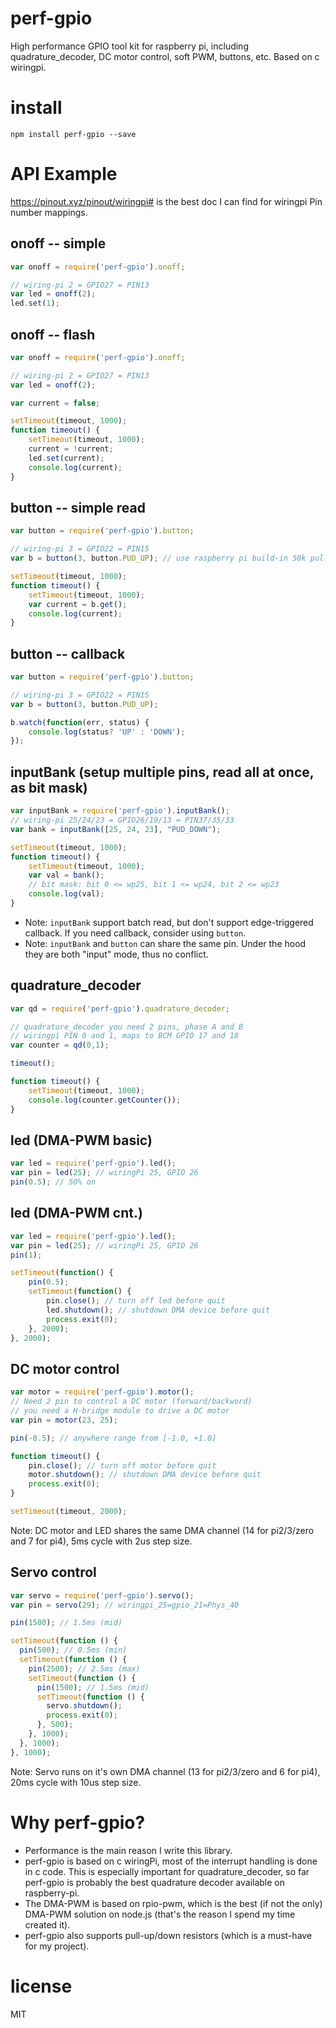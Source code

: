 # perf-gpio
High performance GPIO tool kit for raspberry pi, including quadrature_decoder, DC motor control, soft PWM, buttons, etc. Based on c wiringpi.

# install

```
npm install perf-gpio --save
```

# API Example 
https://pinout.xyz/pinout/wiringpi# is the best doc I can find for wiringpi Pin number mappings.
## onoff -- simple
``` js
var onoff = require('perf-gpio').onoff;

// wiring-pi 2 = GPIO27 = PIN13
var led = onoff(2);
led.set(1);
```

## onoff -- flash
``` js
var onoff = require('perf-gpio').onoff;

// wiring-pi 2 = GPIO27 = PIN13
var led = onoff(2);

var current = false;

setTimeout(timeout, 1000);
function timeout() {
    setTimeout(timeout, 1000);
    current = !current;
    led.set(current);
    console.log(current);
}
```

## button -- simple read
``` js
var button = require('perf-gpio').button;

// wiring-pi 3 = GPIO22 = PIN15
var b = button(3, button.PUD_UP); // use raspberry pi build-in 50k pull-up resistor

setTimeout(timeout, 1000);
function timeout() {
    setTimeout(timeout, 1000);
    var current = b.get();
    console.log(current);
}
```

## button -- callback
``` js
var button = require('perf-gpio').button;

// wiring-pi 3 = GPIO22 = PIN15
var b = button(3, button.PUD_UP);

b.watch(function(err, status) {
    console.log(status? 'UP' : 'DOWN');
});
```

## inputBank (setup multiple pins, read all at once, as bit mask)
``` js
var inputBank = require('perf-gpio').inputBank();
// wiring-pi 25/24/23 = GPIO26/19/13 = PIN37/35/33
var bank = inputBank([25, 24, 23], "PUD_DOWN");

setTimeout(timeout, 1000);
function timeout() {
    setTimeout(timeout, 1000);
    var val = bank();
    // bit mask: bit 0 <= wp25, bit 1 <= wp24, bit 2 <= wp23
    console.log(val);
}
```
* Note: `inputBank` support batch read, but don't support edge-triggered callback. If you need callback, consider using `button`.
* Note: `inputBank` and `button` can share the same pin. Under the hood they are both "input" mode, thus no conflict.


## quadrature_decoder
``` js
var qd = require('perf-gpio').quadrature_decoder;

// quadrature_decoder you need 2 pins, phase A and B
// wiringpi PIN 0 and 1, maps to BCM GPIO 17 and 18
var counter = qd(0,1);

timeout();

function timeout() {
    setTimeout(timeout, 1000);
    console.log(counter.getCounter());
}
```

## led (DMA-PWM basic)
``` js
var led = require('perf-gpio').led();
var pin = led(25); // wiringPi 25, GPIO 26
pin(0.5); // 50% on
```

## led (DMA-PWM cnt.)
``` js
var led = require('perf-gpio').led();
var pin = led(25); // wiringPi 25, GPIO 26
pin(1);

setTimeout(function() {
    pin(0.5);
    setTimeout(function() {
        pin.close(); // turn off led before quit
        led.shutdown(); // shutdown DMA device before quit
        process.exit(0);
    }, 2000);
}, 2000);
```

## DC motor control
``` js
var motor = require('perf-gpio').motor();
// Need 2 pin to control a DC motor (forward/backword)
// you need a H-bridge module to drive a DC motor
var pin = motor(23, 25);

pin(-0.5); // anywhere range from [-1.0, +1.0]

function timeout() {
    pin.close(); // turn off motor before quit
    motor.shutdown(); // shutdown DMA device before quit
    process.exit(0);
}

setTimeout(timeout, 2000);
```
Note: DC motor and LED shares the same DMA channel (14 for pi2/3/zero and 7 for pi4), 5ms cycle with 2us step size.

## Servo control
``` js
var servo = require('perf-gpio').servo();
var pin = servo(29); // wiringpi_25=gpio_21=Phys_40

pin(1500); // 1.5ms (mid)

setTimeout(function () {
  pin(500); // 0.5ms (min)
  setTimeout(function () {
    pin(2500); // 2.5ms (max)
    setTimeout(function () {
      pin(1500); // 1.5ms (mid)
      setTimeout(function () {
        servo.shutdown();
        process.exit(0);
      }, 500);
    }, 1000);
  }, 1000);
}, 1000);
```
Note: Servo runs on it's own DMA channel (13 for pi2/3/zero and 6 for pi4), 20ms cycle with 10us step size.

# Why perf-gpio?
* Performance is the main reason I write this library.
* perf-gpio is based on c wiringPi, most of the interrupt handling is done in c code. This is especially important for quadrature_decoder, so far perf-gpio is probably the best quadrature decoder available on raspberry-pi.
* The DMA-PWM is based on rpio-pwm, which is the best (if not the only) DMA-PWM solution on node.js (that's the reason I spend my time created it).
* perf-gpio also supports pull-up/down resistors (which is a must-have for my project).


# license

MIT
